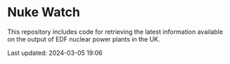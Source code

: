 # Nuke Watch

This repository includes code for retrieving the latest information available on the output of EDF nuclear power plants in the UK.

Last updated: 2024-03-05 19:06